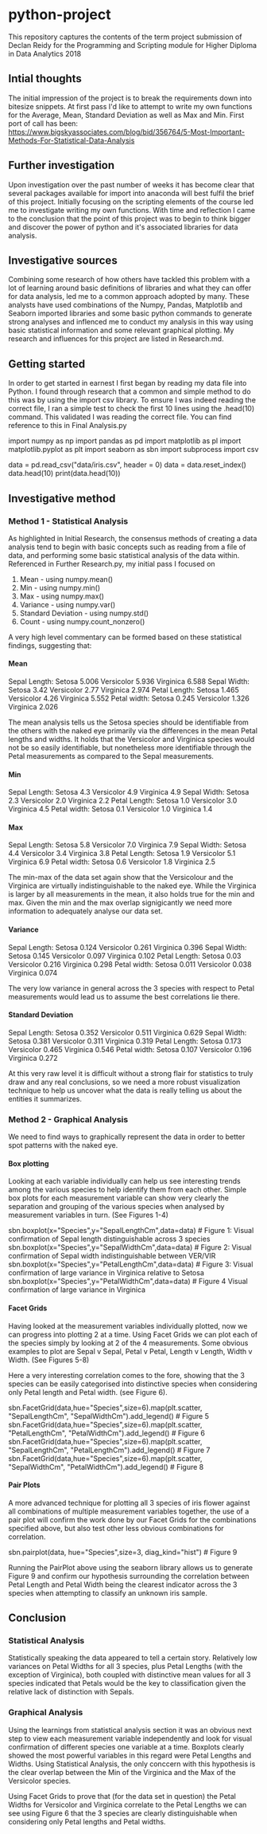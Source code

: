 # python-project
This repository captures the contents of the term project submission of  Declan Reidy for the Programming and Scripting module for Higher Diploma in Data Analytics 2018

## Intial thoughts
The initial impression of the project is to break the requirements down into bitesize snippets. At first pass I'd like to attempt to write my own functions for the Average, Mean, Standard Deviation as well as Max and Min. First port of call has been: https://www.bigskyassociates.com/blog/bid/356764/5-Most-Important-Methods-For-Statistical-Data-Analysis

## Further investigation
Upon investigation over the past number of weeks it has become clear that several packages available for import into anaconda will best fulfil the brief of this project. Initially focusing on the scripting elements of the course led me to investigate writing my own functions. With time and reflection I came to the conclusion that the point of this project was to begin to think bigger and discover the power of python and it's associated libraries for data analysis.

## Investigative sources
Combining some research of how others have tackled this problem with a lot of learning around basic definitions of libraries and what they can offer for data analysis, led me to a common approach adopted by many. These analysts have used combinations of the Numpy, Pandas, Matplotlib and Seaborn imported libraries and some basic python commands to generate strong analyses and inflenced me to conduct my analysis in this way using basic statistical information and some relevant graphical plotting. My research and influences for this project are listed in Research.md.

## Getting started
In order to get started in earnest I first began by reading my data file into Python. I found through research that a common and simple method to do this was by using the import csv library. To ensure I was indeed reading the correct file, I ran a simple test to check the first 10 lines using the .head(10) command. This validated I was reading the correct file. You can find reference to this in Final Analysis.py

import numpy as np
import pandas as pd
import matplotlib as pl
import matplotlib.pyplot as plt
import seaborn as sbn
import subprocess
import csv

data = pd.read_csv("data/iris.csv", header = 0)
data = data.reset_index()
data.head(10)
print(data.head(10))

## Investigative method

### Method 1 - Statistical Analysis
As highlighted in Initial Research, the consensus methods of creating a data analysis tend to begin with basic concepts such as reading from a file of data, and performing some basic statistical analysis of the data within. Referenced in Further Research.py, my initial pass I focused on
1. Mean - using numpy.mean()
2. Min - using numpy.min()
3. Max - using numpy.max()
4. Variance - using numpy.var()
5. Standard Deviation - using numpy.std()
6. Count - using numpy.count_nonzero()

A very high level commentary can be formed based on these statistical findings, suggesting that:

#### Mean
Sepal Length: Setosa 5.006 Versicolor 5.936 Virginica 6.588
Sepal Width: Setosa 3.42 Versicolor 2.77 Virginica 2.974
Petal Length: Setosa 1.465 Versicolor 4.26 Virginica 5.552
Petal width: Setosa 0.245 Versicolor 1.326 Virginica 2.026

The mean analysis tells us the Setosa species should be identifiable from the others with the naked eye primarily via the differences in the mean Petal lengths and widths. It holds that the Versicolor and Virginica species would not be so easily identifiable, but nonetheless more identifiable through the Petal measurements as compared to the Sepal measurements.

#### Min
Sepal Length: Setosa 4.3 Versicolor 4.9 Virginica 4.9
Sepal Width: Setosa 2.3 Versicolor 2.0 Virginica 2.2
Petal Length: Setosa 1.0 Versicolor 3.0 Virginica 4.5
Petal width: Setosa 0.1 Versicolor 1.0 Virginica 1.4

#### Max
Sepal Length: Setosa 5.8 Versicolor 7.0 Virginica 7.9
Sepal Width: Setosa 4.4 Versicolor 3.4 Virginica 3.8
Petal Length: Setosa 1.9 Versicolor 5.1 Virginica 6.9
Petal width: Setosa 0.6 Versicolor 1.8 Virginica 2.5

The min-max of the data set again show that the Versicolour and the Virginica are virtually indistinguishable to the naked eye. While the Virginica is larger by all measurements in the mean, it also holds true for the min and max. Given the min and the max overlap signigicantly we need more information to adequately analyse our data set.

#### Variance
Sepal Length: Setosa 0.124 Versicolor 0.261 Virginica 0.396
Sepal Width: Setosa 0.145 Versicolor 0.097 Virginica 0.102
Petal Length: Setosa 0.03 Versicolor 0.216 Virginica 0.298
Petal width: Setosa 0.011 Versicolor 0.038 Virginica 0.074

The very low variance in general across the 3 species with respect to Petal measurements would lead us to assume the best correlations lie there. 

#### Standard Deviation
Sepal Length: Setosa 0.352 Versicolor 0.511 Virginica 0.629
Sepal Width: Setosa 0.381 Versicolor 0.311 Virginica 0.319
Petal Length: Setosa 0.173 Versicolor 0.465 Virginica 0.546
Petal width: Setosa 0.107 Versicolor 0.196 Virginica 0.272

At this very raw level it is difficult without a strong flair for statistics to truly draw and any real conclusions, so we need a more robust visualization technique to help us uncover what the data is really telling us about the entities it summarizes.

### Method 2 - Graphical Analysis
We need to find ways to graphically represent the data in order to better spot patterns with the naked eye. 

#### Box plotting
Looking at each variable individually can help us see interesting trends among the various species to help identify them from each other. Simple box plots for each measurement variable can show very clearly the separation and grouping of the various species when analysed by measurement variables in turn. (See Figures 1-4)

sbn.boxplot(x="Species",y="SepalLengthCm",data=data) # Figure 1:  Visual confirmation of Sepal length distinguishable across 3 species
sbn.boxplot(x="Species",y="SepalWidthCm",data=data) # Figure 2: Visual confirmation of Sepal width indistinguishable between VER/VIR
sbn.boxplot(x="Species",y="PetalLengthCm",data=data) # Figure 3: Visual confirmation of large variance in Virginica relative to Setosa
sbn.boxplot(x="Species",y="PetalWidthCm",data=data) # Figure 4 Visual confirmation of large variance in Virginica

#### Facet Grids
Having looked at the measurement variables individually plotted, now we can progress into plotting 2 at a time. Using Facet Grids we can plot each of the species simply by looking at 2 of the 4 measurements. Some obvious examples to plot are Sepal v Sepal, Petal v Petal, Length v Length, Width v Width. (See Figures 5-8)

Here a very interesting correlation comes to the fore, showing that the 3 species can be easily categorised into distinctive species when considering only Petal length and Petal width. (see Figure 6).

sbn.FacetGrid(data,hue="Species",size=6).map(plt.scatter, "SepalLengthCm", "SepalWidthCm").add_legend() # Figure 5
sbn.FacetGrid(data,hue="Species",size=6).map(plt.scatter, "PetalLengthCm", "PetalWidthCm").add_legend() # Figure 6
sbn.FacetGrid(data,hue="Species",size=6).map(plt.scatter, "SepalLengthCm", "PetalLengthCm").add_legend() # Figure 7
sbn.FacetGrid(data,hue="Species",size=6).map(plt.scatter, "SepalWidthCm", "PetalWidthCm").add_legend() # Figure 8

#### Pair Plots
A more advanced technique for plotting all 3 species of iris flower against all combinations of multiple measurement variables together, the use of a pair plot will confirm the work done by our Facet Grids for the combinations specified above, but also test other less obvious combinations for correlation. 

sbn.pairplot(data, hue="Species",size=3, diag_kind="hist") # Figure 9

Running the PairPlot above using the seaborn library allows us to generate Figure 9 and confirm our hypothesis surrounding the correlation between Petal Length and Petal Width being the clearest indicator across the 3 species when attempting to classify an unknown iris sample.

## Conclusion
### Statistical Analysis
Statistically speaking the data appeared to tell a certain story. Relatively low variances on Petal Widths for all 3 species, plus Petal Lengths (with the exception of Virginica), both coupled with distinctive mean values for all 3 species indicated that Petals would be the key to classification given the relative lack of distinction with Sepals.

### Graphical Analysis
Using the learnings from statistical analysis section it was an obvious next step to view each measurement variable independently and look for visual confirmation of different species one variable at a time. Boxplots clearly showed the most powerful variables in this regard were Petal Lengths and Widths. Using Statistical Analysis, the only conccern with this hypothesis is the clear overlap between the Min of the Virginica and the Max of the Versicolor species.

Using Facet Grids to prove that (for the data set in question) the Petal Widths for Versicolor and Virginica correlate to the Petal Lengths we can see using Figure 6 that the 3 species are clearly distinguishable when considering only Petal lengths and Petal widths.
